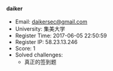 #### daiker  

* Email: daikersec@gmail.com  
* University: 集美大学  
* Register Time: 2017-06-05 22:50:59  
* Register IP: 58.23.13.246  
* Score: 1  
* Solved challenges: 
  * 真正的签到题  
